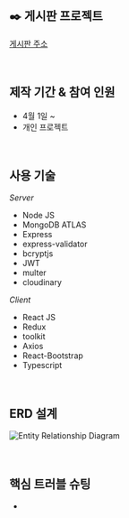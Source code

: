 ## :black_nib:  게시판 프로젝트
[게시판 주소](https://protected-wildwood-11173.herokuapp.com)  

<br/>
  
## 제작 기간 & 참여 인원
* 4월 1일 ~
* 개인 프로젝트

<br/>

## 사용 기술

_Server_
  * Node JS
  * MongoDB ATLAS
  * Express
  * express-validator
  * bcryptjs
  * JWT
  * multer
  * cloudinary
  
_Client_
  * React JS
  * Redux
  * toolkit
  * Axios
  * React-Bootstrap
  * Typescript
  
<br/>

## ERD 설계
![Entity Relationship Diagram](https://user-images.githubusercontent.com/97034723/178698168-b6c151ae-5bc0-4694-bceb-b90372aba4ab.jpg)

<br/>

## 핵심 트러블 슈팅
* 

<br/>



